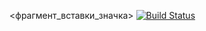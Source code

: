 <фрагмент_вставки_значка>
[![Build Status](https://travis-ci.org/NeverMore27/lab05.svg?branch=master)](https://travis-ci.org/NeverMore27/lab05)
